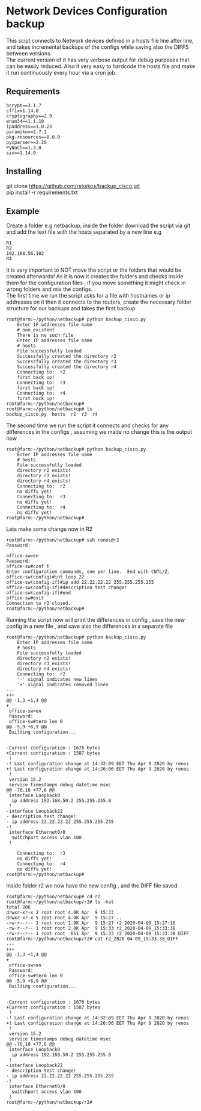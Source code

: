 # Network Devices Configuration backup

This scipt connects to Network devices defined in a hosts file line after line, and takes incremental backups of the configs while saving also the DIFFS between versions.<br/>
The current version of it has very verbose output for debug purposes that can be easily reduced.
Also it very easy to hardcode the hosts file and make it run continuously every hour via a cron job.

## Requirements

```
bcrypt==3.1.7
cffi==1.14.0
cryptography==2.9
enum34==1.1.10
ipaddress==1.0.23
paramiko==2.7.1
pkg-resources==0.0.0
pycparser==2.20
PyNaCl==1.3.0
six==1.14.0
```

## Installing


git clone https://github.com/rstoikos/backup_cisco.git<br/>
pip install -r requirements.txt


## Example

Create a folder e.g netbackup, inside the folder download the script via git and add the text file with the hosts
separated by a new line e.g<br/>

```
R1
R2
192.168.56.102
R4
```

It is very important to NOT move the script or the folders that would be created afterwards! As it is now it creates the folders and checks inside them for the configuration files , if you move something it might check in wrong folders and mix the configs.<br/> 
The first time we run the script asks for a file with hostnames or ip addresses on it
then it connects to the routers, create the necessary folder structure for our backups and takes the first backup<br/>

```
root@farm:~/python/netbackup# python backup_cisco.py 
	Enter IP addresses file name 
	# non_existent
	There is no such file
	Enter IP addresses file name 
	# hosts
	File successfully loaded
	Successfully created the directory r2
	Successfully created the directory r3
	Successfully created the directory r4
	Connecting to:  r2
	first back up!
	Connecting to:  r3
	first back up!
	Connecting to:  r4
	first back up!
root@farm:~/python/netbackup# 
root@farm:~/python/netbackup# ls
backup_cisco.py  hosts  r2  r3  r4

```
The second time we run the script it connects and checks for any differences in the configs , assuming we made no change this is the output now

```
root@farm:~/python/netbackup# python backup_cisco.py 
	Enter IP addresses file name 
	# hosts
	File successfully loaded
	directory r2 exists!
	directory r3 exists!
	directory r4 exists!
	Connecting to:  r2
	no diffs yet!
	Connecting to:  r3
	no diffs yet!
	Connecting to:  r4
	no diffs yet!
root@farm:~/python/netbackup# 
```

Lets  make some change now in R2

```
root@farm:~/python/netbackup# ssh renos@r2 
Password: 

office-sw>en
Password: 
office-sw#conf t
Enter configuration commands, one per line.  End with CNTL/Z.
office-sw(config)#int loop 22
office-sw(config-if)#ip add 22.22.22.22 255.255.255.255
office-sw(config-if)#description test change!
office-sw(config-if)#end
office-sw#exit
Connection to r2 closed.
root@farm:~/python/netbackup# 

```

Running the script now will print the differences in config , save the new config in a new file , and save also the differences in a separate file<br/>

```
root@farm:~/python/netbackup# python backup_cisco.py 
	Enter IP addresses file name 
	# hosts
	File successfully loaded
	directory r2 exists!
	directory r3 exists!
	directory r4 exists!
	Connecting to:  r2
	'-' signal indicates new lines
	'+' signal indicates removed lines
--- 
+++ 
@@ -1,3 +1,4 @@
+
 office-sw>en
 Password: 
 office-sw#term len 0
@@ -5,9 +6,9 @@
 Building configuration...
 
   
-Current configuration : 1676 bytes
+Current configuration : 1587 bytes
 !
-! Last configuration change at 14:32:09 EET Thu Apr 9 2020 by renos
+! Last configuration change at 14:26:06 EET Thu Apr 9 2020 by renos
 !
 version 15.2
 service timestamps debug datetime msec
@@ -76,10 +77,6 @@
 interface Loopback0
  ip address 192.168.50.2 255.255.255.0
 !
-interface Loopback22
- description test change!
- ip address 22.22.22.22 255.255.255.255
-!
 interface Ethernet0/0
  switchport access vlan 100
 !

	Connecting to:  r3
	no diffs yet!
	Connecting to:  r4
	no diffs yet!
root@farm:~/python/netbackup# 

```

Inside folder r2 we now have the new config , and the DIFF file saved<br/>

```
root@farm:~/python/netbackup# cd r2
root@farm:~/python/netbackup/r2# ls -hal
total 20K
drwxr-xr-x 2 root root 4.0K Apr  9 15:33 .
drwxr-xr-x 5 root root 4.0K Apr  9 15:27 ..
-rw-r--r-- 1 root root 1.9K Apr  9 15:27 r2_2020-04-09_15:27:10
-rw-r--r-- 1 root root 2.0K Apr  9 15:33 r2_2020-04-09_15:33:38
-rw-r--r-- 1 root root  651 Apr  9 15:33 r2_2020-04-09_15:33:38_DIFF
root@farm:~/python/netbackup/r2# cat r2_2020-04-09_15:33:38_DIFF
--- 
+++ 
@@ -1,3 +1,4 @@
+
 office-sw>en
 Password: 
 office-sw#term len 0
@@ -5,9 +6,9 @@
 Building configuration...
 
   
-Current configuration : 1676 bytes
+Current configuration : 1587 bytes
 !
-! Last configuration change at 14:32:09 EET Thu Apr 9 2020 by renos
+! Last configuration change at 14:26:06 EET Thu Apr 9 2020 by renos
 !
 version 15.2
 service timestamps debug datetime msec
@@ -76,10 +77,6 @@
 interface Loopback0
  ip address 192.168.50.2 255.255.255.0
 !
-interface Loopback22
- description test change!
- ip address 22.22.22.22 255.255.255.255
-!
 interface Ethernet0/0
  switchport access vlan 100
 !
root@farm:~/python/netbackup/r2# 
```
